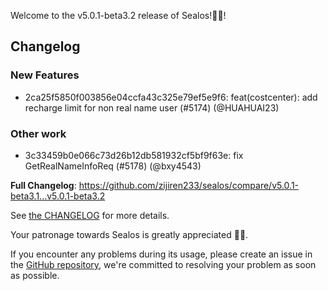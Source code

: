 Welcome to the v5.0.1-beta3.2 release of Sealos!🎉🎉!



## Changelog
### New Features
* 2ca25f5850f003856e04ccfa43c325e79ef5e9f6: feat(costcenter): add recharge limit for non real name user (#5174) (@HUAHUAI23)
### Other work
* 3c33459b0e066c73d26b12db581932cf5bf9f63e: fix GetRealNameInfoReq (#5178) (@bxy4543)

**Full Changelog**: https://github.com/zijiren233/sealos/compare/v5.0.1-beta3.1...v5.0.1-beta3.2

See [the CHANGELOG](https://github.com/zijiren233/sealos/blob/main/CHANGELOG/CHANGELOG.md) for more details.

Your patronage towards Sealos is greatly appreciated 🎉🎉.

If you encounter any problems during its usage, please create an issue in the [GitHub repository](https://github.com/zijiren233/sealos), we're committed to resolving your problem as soon as possible.
